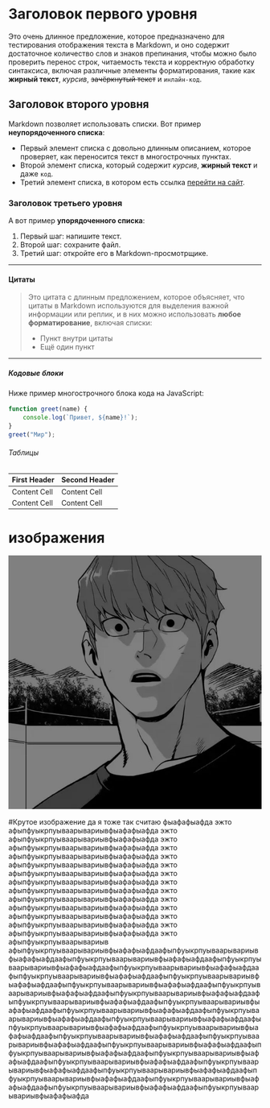 # Заголовок первого уровня

Это очень длинное предложение, которое предназначено для тестирования отображения текста в Markdown, и оно содержит достаточное количество слов и знаков препинания, чтобы можно было проверить перенос строк, читаемость текста и корректную обработку синтаксиса, включая различные элементы форматирования, такие как **жирный текст**, *курсив*, ~~зачёркнутый текст~~ и `инлайн-код`.



## Заголовок второго уровня

Markdown позволяет использовать списки. Вот пример **неупорядоченного списка**:

- Первый элемент списка с довольно длинным описанием, которое проверяет, как переносится текст в многострочных пунктах.
- Второй элемент списка, который содержит *курсив*, **жирный текст** и даже `код`.
- Третий элемент списка, в котором есть ссылка [перейти на сайт](https://example.com).

### Заголовок третьего уровня

А вот пример **упорядоченного списка**:

1. Первый шаг: напишите текст.
2. Второй шаг: сохраните файл.
3. Третий шаг: откройте его в Markdown-просмотрщике.

---

#### Цитаты

> Это цитата с длинным предложением, которое объясняет, что цитаты в Markdown используются для выделения важной информации или реплик, и в них можно использовать **любое форматирование**, включая списки:
> - Пункт внутри цитаты
> - Ещё один пункт

---

##### Кодовые блоки

Ниже пример многострочного блока кода на JavaScript:

```javascript
function greet(name) {
    console.log(`Привет, ${name}!`);
}
greet("Мир");
```

###### Таблицы

| First Header  | Second Header |
| ------------- | ------------- |
| Content Cell  | Content Cell  |
| Content Cell  | Content Cell  |

# изображения

![Крутой чел](src/assets/avatar.jpg)

#Крутое изображение да я тоже так считаю
фыафафыафда эжто афыпфуыкрпуываарывариывфыафафыафда эжто афыпфуыкрпуываарывариывфыафафыафда эжто афыпфуыкрпуываарывариывфыафафыафда эжто афыпфуыкрпуываарывариывфыафафыафда эжто афыпфуыкрпуываарывариывфыафафыафда эжто афыпфуыкрпуываарывариывфыафафыафда эжто афыпфуыкрпуываарывариывфыафафыафда эжто афыпфуыкрпуываарывариывфыафафыафда эжто афыпфуыкрпуываарывариывфыафафыафда эжто афыпфуыкрпуываарывариывфыафафыафда эжто афыпфуыкрпуываарывариывфыафафыафда эжто афыпфуыкрпуываарывариывфыафафыафда эжто афыпфуыкрпуываарывариывфыафафыафда эжто афыпфуыкрпуываарывариыв
афыпфуыкрпуываарывариывфыафафыафдаафыпфуыкрпуываарывариывфыафафыафдаафыпфуыкрпуываарывариывфыафафыафдаафыпфуыкрпуываарывариывфыафафыафдаафыпфуыкрпуываарывариывфыафафыафдаафыпфуыкрпуываарывариывфыафафыафдаафыпфуыкрпуываарывариывфыафафыафдаафыпфуыкрпуываарывариывфыафафыафдаафыпфуыкрпуываарывариывфыафафыафдаафыпфуыкрпуываарывариывфыафафыафдаафыпфуыкрпуываарывариывфыафафыафдаафыпфуыкрпуываарывариывфыафафыафдаафыпфуыкрпуываарывариывфыафафыафдаафыпфуыкрпуываарывариывфыафафыафдаафыпфуыкрпуываарывариывфыафафыафдаафыпфуыкрпуываарывариывфыафафыафдаафыпфуыкрпуываарывариывфыафафыафдаафыпфуыкрпуываарывариывфыафафыафдаафыпфуыкрпуываарывариывфыафафыафдаафыпфуыкрпуываарывариывфыафафыафдаафыпфуыкрпуываарывариывфыафафыафдаафыпфуыкрпуываарывариывфыафафыафдаафыпфуыкрпуываарывариывфыафафыафдаафыпфуыкрпуываарывариывфыафафыафдаафыпфуыкрпуываарывариывфыафафыафдаафыпфуыкрпуываарывариывфыафафыафдаафыпфуыкрпуываарывариывфыафафыафдаафыпфуыкрпуываарывариывфыафафыафдаафыпфуыкрпуываарывариывфыафафыафда